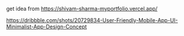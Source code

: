 get idea from https://shivam-sharma-myportfolio.vercel.app/

https://dribbble.com/shots/20729834-User-Friendly-Mobile-App-UI-Minimalist-App-Design-Concept
